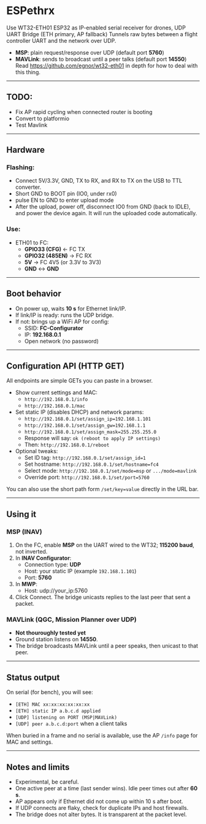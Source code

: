 # ESPethrx
Use WT32-ETH01 ESP32 as IP-enabled serial receiver for drones, UDP UART Bridge (ETH primary, AP fallback)
Tunnels raw bytes between a flight controller UART and the network over UDP.  
- **MSP**: plain request/response over UDP (default port **5760**)  
- **MAVLink**: sends to broadcast until a peer talks (default port **14550**)  
Read https://github.com/egnor/wt32-eth01 in depth for how to deal with this thing.

---
## TODO:
- Fix AP rapid cycling when connected router is booting
- Convert to platformio
- Test Mavlink

---

## Hardware
### Flashing:
- Connect 5V/3.3V, GND, TX to RX, and RX to TX on the USB to TTL converter.
- Short GND to BOOT pin (IO0, under rx0)
- pulse EN to GND to enter upload mode
- After the upload, power off, disconnect IO0 from GND (back to IDLE), and power the device again. It will run the uploaded code automatically.

### Use:
- ETH01 to FC:
  - **GPIO33 (CFG)** ← FC TX
  - **GPIO32 (485EN)** → FC RX
  - **5V** → FC 4V5 (or 3.3V to 3V3)
  - **GND** ↔ **GND**

---

## Boot behavior

- On power up, waits **10 s** for Ethernet link/IP.
- If link/IP is ready: runs the UDP bridge.
- If not: brings up a WiFi AP for config:
  - SSID: **FC-Configurator**
  - IP: **192.168.0.1**
  - Open network (no password)

---

## Configuration API (HTTP GET)

All endpoints are simple GETs you can paste in a browser.

- Show current settings and MAC:
  - `http://192.168.0.1/info`
  - `http://192.168.0.1/mac`
- Set static IP (disables DHCP) and network params:
  - `http://192.168.0.1/set/assign_ip=192.168.1.101`
  - `http://192.168.0.1/set/assign_gw=192.168.1.1`
  - `http://192.168.0.1/set/assign_mask=255.255.255.0`
  - Response will say: `ok (reboot to apply IP settings)`
  - Then: `http://192.168.0.1/reboot`
- Optional tweaks:
  - Set ID tag: `http://192.168.0.1/set/assign_id=1`
  - Set hostname: `http://192.168.0.1/set/hostname=fc4`
  - Select mode: `http://192.168.0.1/set/mode=msp` or `.../mode=mavlink`
  - Override port: `http://192.168.0.1/set/port=5760`

You can also use the short path form `/set/key=value` directly in the URL bar.

---

## Using it

### MSP (INAV)
1. On the FC, enable **MSP** on the UART wired to the WT32; **115200 baud**, not inverted.
2. In **INAV Configurator**:
   - Connection type: **UDP**
   - Host: your static IP (example `192.168.1.101`)
   - Port: **5760**
2. In **MWP**:
   - Host: udp://your_ip:5760
3. Click Connect. The bridge unicasts replies to the last peer that sent a packet.

### MAVLink (QGC, Mission Planner over UDP)
- **Not thouroughly tested yet**
- Ground station listens on **14550**.
- The bridge broadcasts MAVLink until a peer speaks, then unicast to that peer.

---

## Status output

On serial (for bench), you will see:
- `[ETH] MAC xx:xx:xx:xx:xx:xx`
- `[ETH] static IP a.b.c.d applied`
- `[UDP] listening on PORT (MSP|MAVLink)`
- `[UDP] peer a.b.c.d:port` when a client talks

When buried in a frame and no serial is available, use the AP `/info` page for MAC and settings.

---

## Notes and limits

- Experimental, be careful.
- One active peer at a time (last sender wins). Idle peer times out after **60 s**.
- AP appears only if Ethernet did not come up within 10 s after boot.
- If UDP connects are flaky, check for duplicate IPs and host firewalls.
- The bridge does not alter bytes. It is transparent at the packet level.

